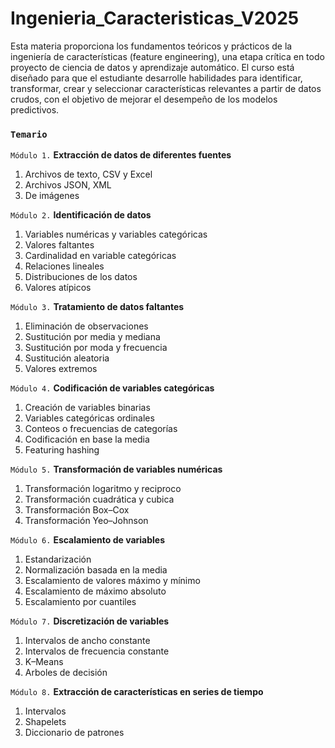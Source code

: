 # Ingenieria_Caracteristicas_V2025

Esta materia proporciona los fundamentos teóricos y prácticos de la ingeniería de características (feature engineering), una etapa crítica en todo proyecto de ciencia de datos y aprendizaje automático. El curso está diseñado para que el estudiante desarrolle habilidades para identificar, transformar, crear y seleccionar características relevantes a partir de datos crudos, con el objetivo de mejorar el desempeño de los modelos predictivos.

### `Temario`
`Módulo 1.` **Extracción de datos de diferentes fuentes**

   1. Archivos de texto, CSV y Excel
   2. Archivos JSON, XML 
   3. De imágenes

`Módulo 2.` **Identificación de datos**

   1. Variables numéricas y variables categóricas
   2. Valores faltantes
   3. Cardinalidad en variable categóricas
   4. Relaciones lineales
   5. Distribuciones de los datos
   6. Valores atípicos
   
`Módulo 3.`  **Tratamiento de datos faltantes**

   1. Eliminación de observaciones
   2. Sustitución por media y mediana
   3. Sustitución por moda y frecuencia
   4. Sustitución aleatoria
   5. Valores extremos
   
`Módulo 4.`  **Codificación de variables categóricas**

   1. Creación de variables binarias
   2. Variables categóricas ordinales
   3. Conteos o frecuencias de categorías
   4. Codificación en base la media
   5. Featuring hashing
   
`Módulo 5.`  **Transformación de variables numéricas**

   1. Transformación logaritmo y reciproco
   2. Transformación cuadrática y cubica
   3. Transformación Box–Cox
   4. Transformación Yeo–Johnson
   
`Módulo 6.`  **Escalamiento de variables**

   1. Estandarización
   2. Normalización basada en la media
   3. Escalamiento de valores máximo y mínimo
   4. Escalamiento de máximo absoluto
   5. Escalamiento por cuantiles

`Módulo 7.`  **Discretización de variables**

   1. Intervalos de ancho constante
   2. Intervalos de frecuencia constante
   3. K–Means
   4. Arboles de decisión
   
`Módulo 8.`  **Extracción de características en series de tiempo**

   1. Intervalos
   2. Shapelets
   3. Diccionario de patrones
